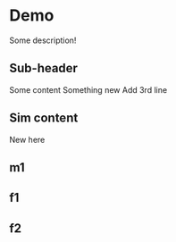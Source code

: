 # Demo

Some description!


## Sub-header

Some content
Something new
Add 3rd line

## Sim content
New here

## m1


## f1
## f2